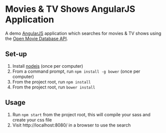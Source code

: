 Movies & TV Shows AngularJS Application
==================================

A demo [AngularJS](https://angularjs.org/) application which searches for movies & TV shows using the [Open Movie Database API](http://www.omdbapi.com/).

Set-up
------

1.	Install [nodejs](http://nodejs.org) (once per computer)
2.	From a command prompt, run `npm install -g bower` (once per computer) 
3.	From the project root, run `npm install`
4.	From the project root, run `bower install`

Usage
-----

1.	Run `npm start` from the project root, this will compile your sass and create your css file
2.	Visit http://localhost:8080/ in a browser to use the search